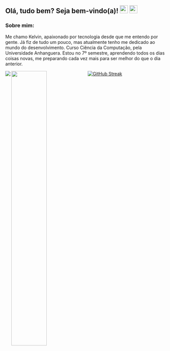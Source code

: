 
<h2>
    Olá, tudo bem? Seja bem-vindo(a)!
    <img width=25px
    	src="https://openmoji.org/data/color/svg/1F1E7-1F1F7.svg"
	/>
	<img width=25px
    	src="https://openmoji.org/data/color/svg/1F1E7-1F1F7.svg"
    />
</h2>

<h3>
    Sobre mim:
</h3>






<p align=left>
    Me chamo Kelvin, apaixonado por tecnologia desde que me entendo por gente. Já fiz de tudo um pouco, mas atualmente tenho me dedicado ao mundo do desenvolvimento.
    Curso Ciência da Computação, pela Universidade Anhanguera. Estou no 7º semestre, aprendendo todos os dias coisas novas, me preparando cada vez mais para ser melhor do que o dia anterior.
</p>

<img align="left" src="https://github-readme-stats.vercel.app/api/top-langs/?username=KelvinMarcondes&layout=compact)](https://github.com/anuraghazra/github-readme-stats" />

<img align="left" width=47% src="https://github-readme-stats.vercel.app/api?username=KelvinMarcondes&show_icons=true&theme=dark" />
 
[![GitHub Streak](http://github-readme-streak-stats.herokuapp.com?user=KelvinMarcondes&theme=github-dark-blue&hide_border=true&date_format=j%20M%5B%20Y%5D&locale=pt-br)](https://git.io/streak-stats)

